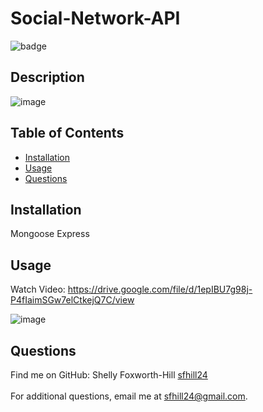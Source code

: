 # Social-Network-API


  ![badge](https://img.shields.io/badge/License-None-blue.svg)<br />

  ## Description
  ![image](https://user-images.githubusercontent.com/49098706/207756769-46755d8b-4846-4aeb-b5b5-db87c7a41c3e.png)

  ## Table of Contents 

  - [Installation](#installation)
  - [Usage](#usage)
  - [Questions](#questions)
  
  ## Installation
   Mongoose
   Express


  ## Usage
  Watch Video: https://drive.google.com/file/d/1epIBU7g98j-P4fIaimSGw7elCtkejQ7C/view
  
  ![image](https://user-images.githubusercontent.com/49098706/207756720-c6989395-e070-407c-b0f7-48c272ad0d3e.png)

  
  ## Questions
 Find me on GitHub: Shelly Foxworth-Hill [sfhill24](https://github.com/sfhill24)<br /> 
 </br>
 For additional questions, email me at sfhill24@gmail.com.  
